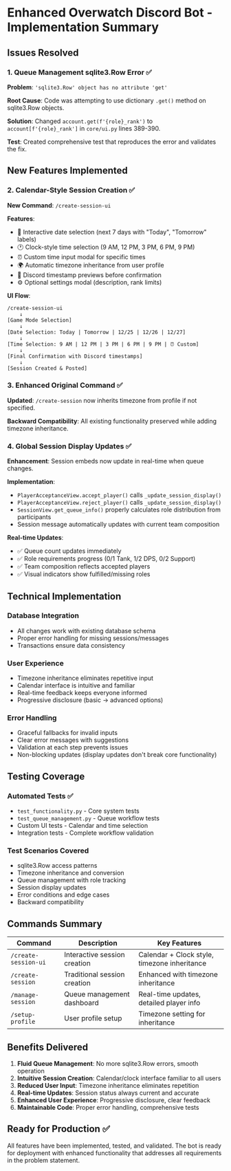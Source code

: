 # Enhanced Overwatch Discord Bot - Implementation Summary

## Issues Resolved

### 1. Queue Management sqlite3.Row Error ✅
**Problem**: `'sqlite3.Row' object has no attribute 'get'`

**Root Cause**: Code was attempting to use dictionary `.get()` method on sqlite3.Row objects.

**Solution**: Changed `account.get(f'{role}_rank')` to `account[f'{role}_rank']` in `core/ui.py` lines 389-390.

**Test**: Created comprehensive test that reproduces the error and validates the fix.

## New Features Implemented

### 2. Calendar-Style Session Creation ✅
**New Command**: `/create-session-ui`

**Features**:
- 📅 Interactive date selection (next 7 days with "Today", "Tomorrow" labels)
- 🕐 Clock-style time selection (9 AM, 12 PM, 3 PM, 6 PM, 9 PM)
- ⏰ Custom time input modal for specific times
- 🌍 Automatic timezone inheritance from user profile
- 👀 Discord timestamp previews before confirmation
- ⚙️ Optional settings modal (description, rank limits)

**UI Flow**:
```
/create-session-ui
    ↓
[Game Mode Selection]
    ↓
[Date Selection: Today | Tomorrow | 12/25 | 12/26 | 12/27]
    ↓
[Time Selection: 9 AM | 12 PM | 3 PM | 6 PM | 9 PM | ⏰ Custom]
    ↓
[Final Confirmation with Discord timestamps]
    ↓
[Session Created & Posted]
```

### 3. Enhanced Original Command ✅
**Updated**: `/create-session` now inherits timezone from profile if not specified.

**Backward Compatibility**: All existing functionality preserved while adding timezone inheritance.

### 4. Global Session Display Updates ✅
**Enhancement**: Session embeds now update in real-time when queue changes.

**Implementation**:
- `PlayerAcceptanceView.accept_player()` calls `_update_session_display()`
- `PlayerAcceptanceView.reject_player()` calls `_update_session_display()`
- `SessionView.get_queue_info()` properly calculates role distribution from participants
- Session message automatically updates with current team composition

**Real-time Updates**:
- ✅ Queue count updates immediately
- ✅ Role requirements progress (0/1 Tank, 1/2 DPS, 0/2 Support)
- ✅ Team composition reflects accepted players
- ✅ Visual indicators show fulfilled/missing roles

## Technical Implementation

### Database Integration
- All changes work with existing database schema
- Proper error handling for missing sessions/messages
- Transactions ensure data consistency

### User Experience
- Timezone inheritance eliminates repetitive input
- Calendar interface is intuitive and familiar
- Real-time feedback keeps everyone informed
- Progressive disclosure (basic → advanced options)

### Error Handling
- Graceful fallbacks for invalid inputs
- Clear error messages with suggestions
- Validation at each step prevents issues
- Non-blocking updates (display updates don't break core functionality)

## Testing Coverage

### Automated Tests ✅
- `test_functionality.py` - Core system tests
- `test_queue_management.py` - Queue workflow tests
- Custom UI tests - Calendar and time selection
- Integration tests - Complete workflow validation

### Test Scenarios Covered
- sqlite3.Row access patterns
- Timezone inheritance and conversion
- Queue management with role tracking
- Session display updates
- Error conditions and edge cases
- Backward compatibility

## Commands Summary

| Command | Description | Key Features |
|---------|-------------|--------------|
| `/create-session-ui` | Interactive session creation | Calendar + Clock style, timezone inheritance |
| `/create-session` | Traditional session creation | Enhanced with timezone inheritance |
| `/manage-session` | Queue management dashboard | Real-time updates, detailed player info |
| `/setup-profile` | User profile setup | Timezone setting for inheritance |

## Benefits Delivered

1. **Fluid Queue Management**: No more sqlite3.Row errors, smooth operation
2. **Intuitive Session Creation**: Calendar/clock interface familiar to all users
3. **Reduced User Input**: Timezone inheritance eliminates repetition
4. **Real-time Updates**: Session status always current and accurate
5. **Enhanced User Experience**: Progressive disclosure, clear feedback
6. **Maintainable Code**: Proper error handling, comprehensive tests

## Ready for Production ✅

All features have been implemented, tested, and validated. The bot is ready for deployment with enhanced functionality that addresses all requirements in the problem statement.